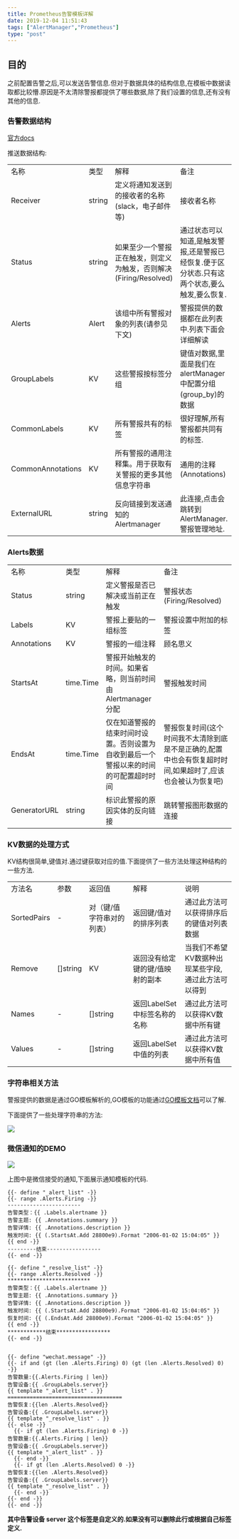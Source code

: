 ```yaml
---
title: Prometheus告警模板详解
date: 2019-12-04 11:51:43
tags: ["AlertManager","Prometheus"]
type: "post"
---
```




## 目的

之前配置告警之后,可以发送告警信息.但对于数据具体的结构信息,在模板中数据读取都比较懵.原因是不太清除警报都提供了哪些数据,除了我们设置的信息,还有没有其他的信息.



### 告警数据结构

[官方docs](https://prometheus.io/docs/alerting/notifications/#alert)

推送数据结构:
<html><table><tr><td>名称</td><td>类型</td><td>解释</td><td>备注</td></tr><tr><td>Receiver</td><td>string</td><td>定义将通知发送到的接收者的名称(slack，电子邮件等)</td><td>接收者名称</td></tr><tr><td>Status</td><td>string</td><td>如果至少一个警报正在触发，则定义为触发，否则解决(Firing/Resolved)</td><td>通过状态可以知道,是触发警报,还是警报已经恢复.便于区分状态.只有这两个状态,要么触发,要么恢复.</td></tr><tr><td>Alerts</td><td>Alert</td><td>该组中所有警报对象的列表(请参见下文)</td><td>警报提供的数据都在此列表中.列表下面会详细解读</td></tr><tr><td>GroupLabels</td><td>KV</td><td>这些警报按标签分组</td><td>键值对数据,里面是我们在alertManager中配置分组(group_by)的数据</td></tr><tr><td>CommonLabels</td><td>KV</td><td>所有警报共有的标签</td><td>很好理解,所有警报都共同有的标签.</td></tr><tr><td>CommonAnnotations</td><td>KV</td><td>所有警报的通用注释集。用于获取有关警报的更多其他信息字符串</td><td>通用的注释(Annotations)</td></tr><tr><td>ExternalURL</td><td>string</td><td>反向链接到发送通知的Alertmanager</td><td>此连接,点击会跳转到AlertManager.警报管理地址.</td></tr></table></html>


### Alerts数据
<div><table>	<tr>		<td>名称</td>		<td>类型</td>		<td>解释</td>		<td>备注</td>	</tr>	<tr>		<td>Status</td>		<td>string</td>		<td>定义警报是否已解决或当前正在触发</td>		<td>警报状态(Firing/Resolved)</td>	</tr>	<tr>		<td>Labels</td>		<td>KV</td>		<td>警报上要贴的一组标签</td>		<td>警报设置中附加的标签</td>	</tr>	<tr>		<td>Annotations</td>		<td>KV</td>		<td>警报的一组注释</td>		<td>顾名思义</td>	</tr>	<tr>		<td>StartsAt</td>		<td>time.Time</td>		<td>警报开始触发的时间。如果省略，则当前时间由Alertmanager分配</td>		<td>警报触发时间</td>	</tr>	<tr>		<td>EndsAt</td>		<td>time.Time</td>		<td>仅在知道警报的结束时间时设置。否则设置为自收到最后一个警报以来的时间的可配置超时时间</td>		<td>警报恢复时间(这个时间我不太清除到底是不是正确的,配置中也会有恢复超时时间,如果超时了,应该也会被认为恢复吧)</td>	</tr>	<tr>		<td>GeneratorURL</td>		<td>string</td>		<td>标识此警报的原因实体的反向链接</td>		<td>跳转警报图形数据的连接</td>	</tr></table></div>

### KV数据的处理方式

KV结构很简单,键值对.通过键获取对应的值.下面提供了一些方法处理这种结构的一些方法.
<div><table>	<tr>		<td>方法名</td>		<td>参数</td>		<td>返回值</td>		<td>解释</td>		<td>说明</td>	</tr>	<tr>		<td>SortedPairs</td>		<td>-</td>		<td>对（键/值字符串对的列表）</td>		<td>返回键/值对的排序列表</td>		<td>通过此方法可以获得排序后的键值对列表数据</td>	</tr>	<tr>		<td>Remove</td>		<td>[]string</td>		<td>KV</td>		<td>返回没有给定键的键/值映射的副本</td>		<td>当我们不希望KV数据种出现某些字段,通过此方法可以得到</td>	</tr>	<tr>		<td>Names</td>		<td>-</td>		<td>[]string</td>		<td>返回LabelSet中标签名称的名称</td>		<td>通过此方法可以获得KV数据中所有键</td>	</tr>	<tr>		<td>Values</td>		<td>-</td>		<td>[]string</td>		<td>返回LabelSet中值的列表</td>		<td>通过此方法可以获得KV数据中所有值</td>	</tr>	</table></div>

### 字符串相关方法

警报提供的数据是通过GO模板解析的,GO模板的功能通过[GO模板文档](https://golang.org/pkg/text/template/#hdr-Functions)可以了解.

下面提供了一些处理字符串的方法:

![](https://t1.picb.cc/uploads/2019/12/05/kngppe.png)



### 微信通知的DEMO

![](https://t1.picb.cc/uploads/2019/12/05/kngxOt.png)

上图中是微信接受的通知,下面展示通知模板的代码.

```tmpl
{{- define "_alert_list" -}}
{{- range .Alerts.Firing -}}
-----------------------
告警类型：{{ .Labels.alertname }}
告警主题: {{ .Annotations.summary }}
告警详情: {{ .Annotations.description }}
触发时间: {{ (.StartsAt.Add 28800e9).Format "2006-01-02 15:04:05" }}
{{ end -}}
---------结束-----------------
{{- end -}}

{{- define "_resolve_list" -}}
{{- range .Alerts.Resolved -}}
**************************
告警类型：{{ .Labels.alertname }}
告警主题: {{ .Annotations.summary }}
告警详情: {{ .Annotations.description }}
触发时间: {{ (.StartsAt.Add 28800e9).Format "2006-01-02 15:04:05" }}
恢复时间: {{ (.EndsAt.Add 28800e9).Format "2006-01-02 15:04:05" }}
{{ end -}}
************结束*****************
{{- end -}}


{{- define "wechat.message" -}}
{{- if and (gt (len .Alerts.Firing) 0) (gt (len .Alerts.Resolved) 0) -}}
告警数量:{{.Alerts.Firing | len}}
告警设备:{{ .GroupLabels.server}}
{{ template "_alert_list" . }}
====================================
告警恢复:{{len .Alerts.Resolved}}
告警设备:{{ .GroupLabels.server}}
{{ template "_resolve_list" . }}
{{- else -}}
  {{- if gt (len .Alerts.Firing) 0 -}}
告警数量:{{.Alerts.Firing | len}}
告警设备:{{ .GroupLabels.server}}  
{{ template "_alert_list" . }}
  {{- end -}}
  {{- if gt (len .Alerts.Resolved) 0 -}}
告警恢复:{{len .Alerts.Resolved}}
告警设备:{{ .GroupLabels.server}}
{{ template "_resolve_list" . }}
  {{- end -}}
{{- end -}}
{{- end -}}
```

**其中告警设备 server 这个标签是自定义的.如果没有可以删除此行或根据自己标签定义.**


